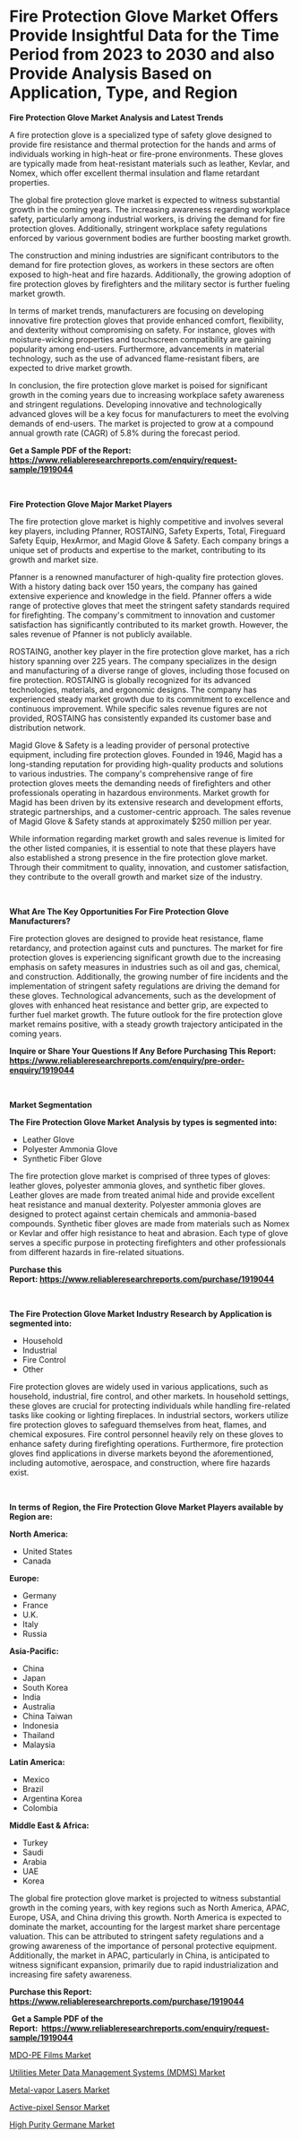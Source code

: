 <p><h1>Fire Protection Glove Market Offers Provide Insightful Data for the Time Period from 2023 to 2030 and also Provide Analysis Based on Application, Type, and Region</h1></p><p><strong>Fire Protection Glove Market Analysis and Latest Trends</strong></p>
<p><p>A fire protection glove is a specialized type of safety glove designed to provide fire resistance and thermal protection for the hands and arms of individuals working in high-heat or fire-prone environments. These gloves are typically made from heat-resistant materials such as leather, Kevlar, and Nomex, which offer excellent thermal insulation and flame retardant properties.</p><p>The global fire protection glove market is expected to witness substantial growth in the coming years. The increasing awareness regarding workplace safety, particularly among industrial workers, is driving the demand for fire protection gloves. Additionally, stringent workplace safety regulations enforced by various government bodies are further boosting market growth.</p><p>The construction and mining industries are significant contributors to the demand for fire protection gloves, as workers in these sectors are often exposed to high-heat and fire hazards. Additionally, the growing adoption of fire protection gloves by firefighters and the military sector is further fueling market growth.</p><p>In terms of market trends, manufacturers are focusing on developing innovative fire protection gloves that provide enhanced comfort, flexibility, and dexterity without compromising on safety. For instance, gloves with moisture-wicking properties and touchscreen compatibility are gaining popularity among end-users. Furthermore, advancements in material technology, such as the use of advanced flame-resistant fibers, are expected to drive market growth.</p><p>In conclusion, the fire protection glove market is poised for significant growth in the coming years due to increasing workplace safety awareness and stringent regulations. Developing innovative and technologically advanced gloves will be a key focus for manufacturers to meet the evolving demands of end-users. The market is projected to grow at a compound annual growth rate (CAGR) of 5.8% during the forecast period.</p></p>
<p><strong>Get a Sample PDF of the Report:&nbsp; <a href="https://www.reliableresearchreports.com/enquiry/request-sample/1919044">https://www.reliableresearchreports.com/enquiry/request-sample/1919044</a></strong></p>
<p>&nbsp;</p>
<p><strong>Fire Protection Glove Major Market Players</strong></p>
<p><p>The fire protection glove market is highly competitive and involves several key players, including Pfanner, ROSTAING, Safety Experts, Total, Fireguard Safety Equip, HexArmor, and Magid Glove & Safety. Each company brings a unique set of products and expertise to the market, contributing to its growth and market size.</p><p>Pfanner is a renowned manufacturer of high-quality fire protection gloves. With a history dating back over 150 years, the company has gained extensive experience and knowledge in the field. Pfanner offers a wide range of protective gloves that meet the stringent safety standards required for firefighting. The company's commitment to innovation and customer satisfaction has significantly contributed to its market growth. However, the sales revenue of Pfanner is not publicly available.</p><p>ROSTAING, another key player in the fire protection glove market, has a rich history spanning over 225 years. The company specializes in the design and manufacturing of a diverse range of gloves, including those focused on fire protection. ROSTAING is globally recognized for its advanced technologies, materials, and ergonomic designs. The company has experienced steady market growth due to its commitment to excellence and continuous improvement. While specific sales revenue figures are not provided, ROSTAING has consistently expanded its customer base and distribution network.</p><p>Magid Glove & Safety is a leading provider of personal protective equipment, including fire protection gloves. Founded in 1946, Magid has a long-standing reputation for providing high-quality products and solutions to various industries. The company's comprehensive range of fire protection gloves meets the demanding needs of firefighters and other professionals operating in hazardous environments. Market growth for Magid has been driven by its extensive research and development efforts, strategic partnerships, and a customer-centric approach. The sales revenue of Magid Glove & Safety stands at approximately $250 million per year.</p><p>While information regarding market growth and sales revenue is limited for the other listed companies, it is essential to note that these players have also established a strong presence in the fire protection glove market. Through their commitment to quality, innovation, and customer satisfaction, they contribute to the overall growth and market size of the industry.</p></p>
<p>&nbsp;</p>
<p><strong>What Are The Key Opportunities For Fire Protection Glove Manufacturers?</strong></p>
<p><p>Fire protection gloves are designed to provide heat resistance, flame retardancy, and protection against cuts and punctures. The market for fire protection gloves is experiencing significant growth due to the increasing emphasis on safety measures in industries such as oil and gas, chemical, and construction. Additionally, the growing number of fire incidents and the implementation of stringent safety regulations are driving the demand for these gloves. Technological advancements, such as the development of gloves with enhanced heat resistance and better grip, are expected to further fuel market growth. The future outlook for the fire protection glove market remains positive, with a steady growth trajectory anticipated in the coming years.</p></p>
<p><strong>Inquire or Share Your Questions If Any Before Purchasing This Report: <a href="https://www.reliableresearchreports.com/enquiry/pre-order-enquiry/1919044">https://www.reliableresearchreports.com/enquiry/pre-order-enquiry/1919044</a></strong></p>
<p>&nbsp;</p>
<p><strong>Market Segmentation</strong></p>
<p><strong>The Fire Protection Glove Market Analysis by types is segmented into:</strong></p>
<p><ul><li>Leather Glove</li><li>Polyester Ammonia Glove</li><li>Synthetic Fiber Glove</li></ul></p>
<p><p>The fire protection glove market is comprised of three types of gloves: leather gloves, polyester ammonia gloves, and synthetic fiber gloves. Leather gloves are made from treated animal hide and provide excellent heat resistance and manual dexterity. Polyester ammonia gloves are designed to protect against certain chemicals and ammonia-based compounds. Synthetic fiber gloves are made from materials such as Nomex or Kevlar and offer high resistance to heat and abrasion. Each type of glove serves a specific purpose in protecting firefighters and other professionals from different hazards in fire-related situations.</p></p>
<p><strong>Purchase this Report:&nbsp;<a href="https://www.reliableresearchreports.com/purchase/1919044">https://www.reliableresearchreports.com/purchase/1919044</a></strong></p>
<p>&nbsp;</p>
<p><strong>The Fire Protection Glove Market Industry Research by Application is segmented into:</strong></p>
<p><ul><li>Household</li><li>Industrial</li><li>Fire Control</li><li>Other</li></ul></p>
<p><p>Fire protection gloves are widely used in various applications, such as household, industrial, fire control, and other markets. In household settings, these gloves are crucial for protecting individuals while handling fire-related tasks like cooking or lighting fireplaces. In industrial sectors, workers utilize fire protection gloves to safeguard themselves from heat, flames, and chemical exposures. Fire control personnel heavily rely on these gloves to enhance safety during firefighting operations. Furthermore, fire protection gloves find applications in diverse markets beyond the aforementioned, including automotive, aerospace, and construction, where fire hazards exist.</p></p>
<p>&nbsp;</p>
<p><strong>In terms of Region, the Fire Protection Glove Market Players available by Region are:</strong></p>
<p>
    <p> <strong> North America: </strong>
        <ul>
            <li>United States</li>
            <li>Canada</li>
        </ul>
        </p> 
    <p> <strong> Europe: </strong>
        <ul>
            <li>Germany</li>
            <li>France</li>
            <li>U.K.</li>
            <li>Italy</li>
            <li>Russia</li>
        </ul>
        </p> 
    <p> <strong> Asia-Pacific: </strong>
        <ul>
            <li>China</li>
            <li>Japan</li>
            <li>South Korea</li>
            <li>India</li>
            <li>Australia</li>
            <li>China Taiwan</li>
            <li>Indonesia</li>
            <li>Thailand</li>
            <li>Malaysia</li>
        </ul>
        </p> 
    <p> <strong> Latin America: </strong>
        <ul>
            <li>Mexico</li>
            <li>Brazil</li>
            <li>Argentina Korea</li>
            <li>Colombia</li>
        </ul>
        </p> 
    <p> <strong> Middle East & Africa: </strong>
        <ul>
            <li>Turkey</li>
            <li>Saudi</li>
            <li>Arabia</li>
            <li>UAE</li>
            <li>Korea</li>
        </ul>
    </p>
    </p>
<p><p>The global fire protection glove market is projected to witness substantial growth in the coming years, with key regions such as North America, APAC, Europe, USA, and China driving this growth. North America is expected to dominate the market, accounting for the largest market share percentage valuation. This can be attributed to stringent safety regulations and a growing awareness of the importance of personal protective equipment. Additionally, the market in APAC, particularly in China, is anticipated to witness significant expansion, primarily due to rapid industrialization and increasing fire safety awareness.</p></p>
<p><strong>Purchase this Report: <a href="https://www.reliableresearchreports.com/purchase/1919044">https://www.reliableresearchreports.com/purchase/1919044</a></strong></p>
<p>&nbsp;<strong>Get a Sample PDF of the Report:&nbsp;&nbsp;<a href="https://www.reliableresearchreports.com/enquiry/request-sample/1919044">https://www.reliableresearchreports.com/enquiry/request-sample/1919044</a></strong></p>
<p><strong></strong></p>
<p><p><a href="https://medium.com/@fire.belt.bug/mdo-pe-films-market-trends-forecast-and-competitive-analysis-to-2030-b4368c2220e3">MDO-PE Films Market</a></p><p><a href="https://medium.com/@press.bell.sigh/analyzing-utilities-meter-data-management-systems-mdms-market-global-industry-perspective-and-3022b0f1907f">Utilities Meter Data Management Systems (MDMS) Market</a></p><p><a href="https://medium.com/@index.mill.peace/metal-vapor-lasers-market-furnishes-information-on-market-share-market-trends-and-market-growth-1c4a0ae898d6">Metal-vapor Lasers Market</a></p><p><a href="https://medium.com/@sink.pay.sand/active-pixel-sensor-market-outlook-industry-overview-and-forecast-2023-to-2030-f0d6970d01a7">Active-pixel Sensor Market</a></p><p><a href="https://medium.com/@palm.quick.roof/high-purity-germane-market-size-and-market-trends-complete-industry-overview-2023-to-2030-a1892fa6ed72">High Purity Germane Market</a></p></p>